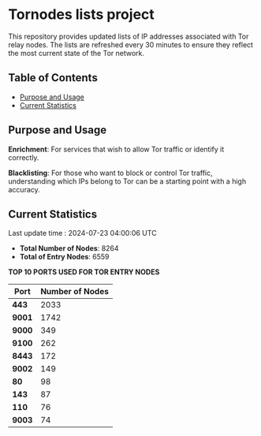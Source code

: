 # Tornodes lists project

This repository provides updated lists of IP addresses associated with Tor relay nodes. The lists are refreshed every 30 minutes to ensure they reflect the most current state of the Tor network.

## Table of Contents

- [Purpose and Usage](#purpose-and-usage)
- [Current Statistics](#current-statistics)


## Purpose and Usage

**Enrichment**: For services that wish to allow Tor traffic or identify it correctly.

**Blacklisting**: For those who want to block or control Tor traffic, understanding which IPs belong to Tor can be a starting point with a high accuracy.

## Current Statistics

Last update time : 2024-07-23 04:00:06 UTC

- **Total Number of Nodes**: 8264
- **Total of Entry Nodes**: 6559

**TOP 10 PORTS USED FOR TOR ENTRY NODES**

| **Port** | **Number of Nodes** |
|------|-----------------|
| **443**   | 2033  |
| **9001**   | 1742  |
| **9000**   | 349  |
| **9100**   | 262  |
| **8443**   | 172  |
| **9002**   | 149  |
| **80**   | 98  |
| **143**   | 87  |
| **110**   | 76  |
| **9003**   | 74  |

